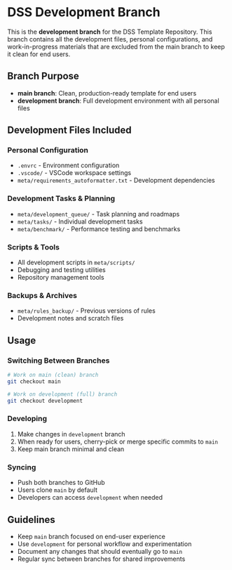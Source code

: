 # DSS Development Branch

This is the **development branch** for the DSS Template Repository. This branch contains all the development files, personal configurations, and work-in-progress materials that are excluded from the main branch to keep it clean for end users.

## Branch Purpose

- **main branch**: Clean, production-ready template for end users
- **development branch**: Full development environment with all personal files

## Development Files Included

### Personal Configuration

- `.envrc` - Environment configuration
- `.vscode/` - VSCode workspace settings
- `meta/requirements_autoformatter.txt` - Development dependencies

### Development Tasks & Planning

- `meta/development_queue/` - Task planning and roadmaps
- `meta/tasks/` - Individual development tasks
- `meta/benchmark/` - Performance testing and benchmarks

### Scripts & Tools

- All development scripts in `meta/scripts/`
- Debugging and testing utilities
- Repository management tools

### Backups & Archives

- `meta/rules_backup/` - Previous versions of rules
- Development notes and scratch files

## Usage

### Switching Between Branches

```bash
# Work on main (clean) branch
git checkout main

# Work on development (full) branch  
git checkout development
```

### Developing

1. Make changes in `development` branch
2. When ready for users, cherry-pick or merge specific commits to `main`
3. Keep main branch minimal and clean

### Syncing

- Push both branches to GitHub
- Users clone `main` by default
- Developers can access `development` when needed

## Guidelines

- Keep `main` branch focused on end-user experience
- Use `development` for personal workflow and experimentation
- Document any changes that should eventually go to `main`
- Regular sync between branches for shared improvements
